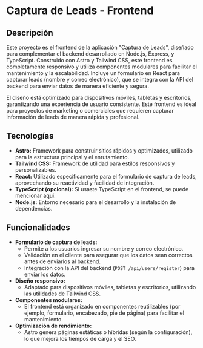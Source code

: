 # Captura de Leads - Frontend

## Descripción
Este proyecto es el frontend de la aplicación "Captura de Leads", diseñado para complementar el backend desarrollado en Node.js, Express, y TypeScript. Construido con Astro y Tailwind CSS, este frontend es completamente responsivo y utiliza componentes modulares para facilitar el mantenimiento y la escalabilidad. Incluye un formulario en React para capturar leads (nombre y correo electrónico), que se integra con la API del backend para enviar datos de manera eficiente y segura.

El diseño está optimizado para dispositivos móviles, tabletas y escritorios, garantizando una experiencia de usuario consistente. Este frontend es ideal para proyectos de marketing o comerciales que requieren capturar información de leads de manera rápida y profesional.

## Tecnologías
- **Astro:** Framework para construir sitios rápidos y optimizados, utilizado para la estructura principal y el enrutamiento.
- **Tailwind CSS:** Framework de utilidad para estilos responsivos y personalizables.
- **React:** Utilizado específicamente para el formulario de captura de leads, aprovechando su reactividad y facilidad de integración.
- **TypeScript (opcional):** Si usaste TypeScript en el frontend, se puede mencionar aquí.
- **Node.js:** Entorno necesario para el desarrollo y la instalación de dependencias.

## Funcionalidades
- **Formulario de captura de leads:**
  - Permite a los usuarios ingresar su nombre y correo electrónico.
  - Validación en el cliente para asegurar que los datos sean correctos antes de enviarlos al backend.
  - Integración con la API del backend (`POST /api/users/register`) para enviar los datos.
- **Diseño responsivo:**
  - Adaptado para dispositivos móviles, tabletas y escritorios, utilizando las utilidades de Tailwind CSS.
- **Componentes modulares:**
  - El frontend está organizado en componentes reutilizables (por ejemplo, formulario, encabezado, pie de página) para facilitar el mantenimiento.
- **Optimización de rendimiento:**
  - Astro genera páginas estáticas o híbridas (según la configuración), lo que mejora los tiempos de carga y el SEO.

